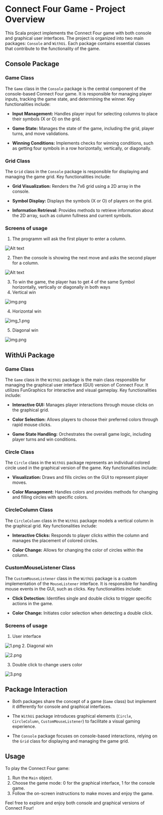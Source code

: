 # Connect Four Game - Project Overview

This Scala project implements the Connect Four game with both console and graphical user interfaces. The project is organized into two main packages: `Console` and `WithUi`. Each package contains essential classes that contribute to the functionality of the game.

## Console Package

### Game Class

The `Game` class in the `Console` package is the central component of the console-based Connect Four game. It is responsible for managing player inputs, tracking the game state, and determining the winner. Key functionalities include:

- **Input Management:** Handles player input for selecting columns to place their symbols (X or O) on the grid.

- **Game State:** Manages the state of the game, including the grid, player turns, and move validations.

- **Winning Conditions:** Implements checks for winning conditions, such as getting four symbols in a row horizontally, vertically, or diagonally.

### Grid Class

The `Grid` class in the `Console` package is responsible for displaying and managing the game grid. Key functionalities include:

- **Grid Visualization:** Renders the 7x6 grid using a 2D array in the console.

- **Symbol Display:** Displays the symbols (X or O) of players on the grid.

- **Information Retrieval:** Provides methods to retrieve information about the 2D array, such as column fullness and current symbols.


### Screens of usage

1. The programm will ask the first player to enter a column.

![Alt text](src/Console/images/2.png)

2. Then the console is showing the next move and asks the second player for a column.

![Alt text](src/Console/images/3.png)

3. To win the game, the player has to get 4 of the same Symbol horizontally, vertically or diagonally in both ways
4. Vertical win

![img.png](src/Console/images/5.png)

4. Horizontal  win

![img_1.png](src/Console/images/6.png)

5. Diagonal  win

![img.png](src/Console/images/7.png)


## WithUi Package

### Game Class

The `Game` class in the `WithUi` package is the main class responsible for managing the graphical user interface (GUI) version of Connect Four. It utilizes FunGraphics for interactive and visual gameplay. Key functionalities include:

- **Interactive GUI:** Manages player interactions through mouse clicks on the graphical grid.

- **Color Selection:** Allows players to choose their preferred colors through rapid mouse clicks.

- **Game State Handling:** Orchestrates the overall game logic, including player turns and win conditions.

### Circle Class

The `Circle` class in the `WithUi` package represents an individual colored circle used in the graphical version of the game. Key functionalities include:

- **Visualization:** Draws and fills circles on the GUI to represent player moves.

- **Color Management:** Handles colors and provides methods for changing and filling circles with specific colors.

### CircleColumn Class

The `CircleColumn` class in the `WithUi` package models a vertical column in the graphical grid. Key functionalities include:

- **Interactive Clicks:** Responds to player clicks within the column and manages the placement of colored circles.

- **Color Change:** Allows for changing the color of circles within the column.

### CustomMouseListener Class

The `CustomMouseListener` class in the `WithUi` package is a custom implementation of the `MouseListener` interface. It is responsible for handling mouse events in the GUI, such as clicks. Key functionalities include:

- **Click Detection:** Identifies single and double clicks to trigger specific actions in the game.

- **Color Change:** Initiates color selection when detecting a double click.

### Screens of usage

1. User interface

![1.png](src/WithUi/images/1.png)
2. Diagonal win

![2.png](src/WithUi/images/2.png)

3. Double click to change users color

![3.png](src/WithUi/images/3.png)


## Package Interaction

- Both packages share the concept of a game (`Game` class) but implement it differently for console and graphical interfaces.

- The `WithUi` package introduces graphical elements (`Circle`, `CircleColumn`, `CustomMouseListener`) to facilitate a visual gaming experience.

- The `Console` package focuses on console-based interactions, relying on the `Grid` class for displaying and managing the game grid.

## Usage

To play the Connect Four game:

1. Run the `Main` object.
2. Choose the game mode: 0 for the graphical interface, 1 for the console game.
3. Follow the on-screen instructions to make moves and enjoy the game.

Feel free to explore and enjoy both console and graphical versions of Connect Four!
